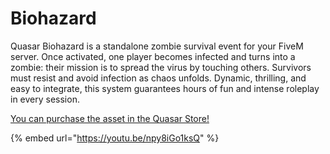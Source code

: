 # Biohazard

Quasar Biohazard is a standalone zombie survival event for your FiveM server. Once activated, one player becomes infected and turns into a zombie: their mission is to spread the virus by touching others. Survivors must resist and avoid infection as chaos unfolds. Dynamic, thrilling, and easy to integrate, this system guarantees hours of fun and intense roleplay in every session.

[You can purchase the asset in the Quasar Store!](https://www.quasar-store.com/scripts/backrooms)

{% embed url="https://youtu.be/npy8iGo1ksQ" %}
